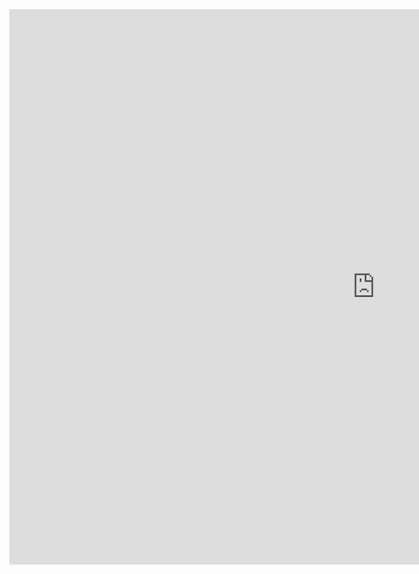 <html>
<body>
<iframe title="weather" width="1305" height="994" src="https://app.powerbi.com/reportEmbed?reportId=297670b2-3385-4865-a78f-686795f9da60&autoAuth=false&ctid=d02378ec-1688-46d5-8540-1c28b5f470f6" frameborder="0" allowFullScreen="true"></iframe>
</body>
</html>
